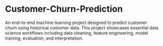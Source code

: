 # Customer-Churn-Prediction
An end-to-end machine learning project designed to predict customer churn using historical customer data. This project showcases essential data science workflows including data cleaning, feature engineering, model training, evaluation, and interpretation.
